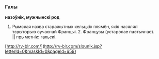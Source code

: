 ### Галы
**назоўнік, мужчынскі род**

1. Рымская назва старажытных кельцкіх плямён, якія насялялі тэрыторыю сучаснай Францыі. 2. Французы (устарэлае паэтычнае). || прыметнік: гальскі.

<a rel="author">[http://rv-blr.com/](http://rv-blr.com/slounik.jsp?letterId=0&maskId=0&pageId=659)</a>
